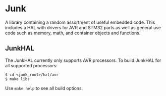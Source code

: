 Junk
====

A library containing a random assortment of useful embedded code. This includes a HAL with drivers
for AVR and STM32 parts as well as general use code such as memory, math, and container objects and
functions.

JunkHAL
-------

The JunkHAL currently only supports AVR processors. To build JunkHAL for all supported processors:
```
$ cd <junk_root>/hal/avr
$ make libs
```
Use `make help` to see all build options.
